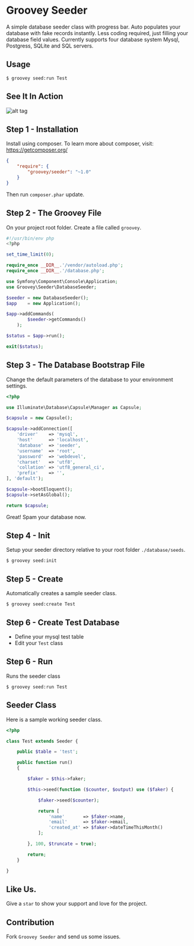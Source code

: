Groovey Seeder
==============

A simple database seeder class with progress bar. Auto populates your database with fake records instantly. Less coding required, just filling your database field values. Currently supports four database system Mysql, Postgress, SQLite and SQL servers.

## Usage

    $ groovey seed:run Test

## See It In Action

![alt tag](https://raw.githubusercontent.com/groovey/Seeder/master/groovey.jpg)


## Step 1 - Installation

Install using composer. To learn more about composer, visit: https://getcomposer.org/

```json
{
    "require": {
        "groovey/seeder": "~1.0"
    }
}
```

Then run `composer.phar` update.


## Step 2 - The Groovey File

On your project root folder. Create a file called `groovey`.

```php
#!/usr/bin/env php
<?php

set_time_limit(0);

require_once __DIR__.'/vendor/autoload.php';
require_once __DIR__.'/database.php';

use Symfony\Component\Console\Application;
use Groovey\Seeder\DatabaseSeeder;

$seeder = new DatabaseSeeder();
$app    = new Application();

$app->addCommands(
        $seeder->getCommands()
    );

$status = $app->run();

exit($status);
```

## Step 3 - The Database Bootstrap File

Change the default parameters of the database to your environment settings.

```php
<?php

use Illuminate\Database\Capsule\Manager as Capsule;

$capsule = new Capsule();

$capsule->addConnection([
    'driver'    => 'mysql',
    'host'      => 'localhost',
    'database'  => 'seeder',
    'username'  => 'root',
    'password'  => 'webdevel',
    'charset'   => 'utf8',
    'collation' => 'utf8_general_ci',
    'prefix'    => '',
], 'default');

$capsule->bootEloquent();
$capsule->setAsGlobal();

return $capsule;
```

Great! Spam your database now.

## Step 4 - Init

Setup your seeder directory relative to your root folder `./database/seeds`.

    $ groovey seed:init

## Step 5 - Create

Automatically creates a sample seeder class.

    $ groovey seed:create Test

## Step 6 - Create Test Database

* Define your mysql test table
* Edit your `Test` class

## Step 6 - Run

Runs the seeder class

    $ groovey seed:run Test

## Seeder Class

Here is a sample working seeder class.

```php
<?php

class Test extends Seeder {

    public $table = 'test';

    public function run()
    {

        $faker = $this->faker;

        $this->seed(function ($counter, $output) use ($faker) {

            $faker->seed($counter);

            return [
                'name'       => $faker->name,
                'email'      => $faker->email,
                'created_at' => $faker->dateTimeThisMonth()
            ];

        }, 100, $truncate = true);

        return;
    }

}
```

## Like Us.

Give a `star` to show your support and love for the project.

## Contribution

Fork `Groovey Seeder` and send us some issues.